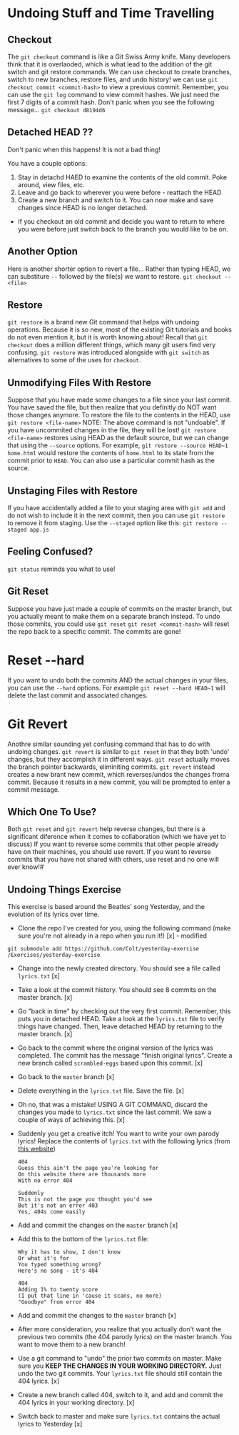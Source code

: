 # Undoing Stuff and Time Travelling

## Checkout
The `git checkout` command is like a Git Swiss Army knife. Many developers think that it is overlaoded, which is what lead to the addition of the git switch and git restore commands.
We can use checkout to create branches, switch to new branches, restore files, and undo history!
we can use `git checkout commit <commit-hash>` to view a previous commit.
Remember, you can use the `git log` command to view commit hashes. We just need the first 7 digits of a commit hash.
Don't panic when you see the following message...
`git checkout d8194d6`

## Detached HEAD ??
Don't panic when this happens! It is not a bad thing!

You have a couple options:
1. Stay in detachd HAED to examine the contents of the old commit. Poke around, view files, etc.
2. Leave and go back to wherever you were before - reattach the HEAD
3. Create a new branch and switch to it. You can now make and save changes since HEAD is no longer detached.
- If you checkout an old commit and decide you want to return to where you were before just switch back to the branch you would like to be on.

## Another Option
Here is another shorter option to revert a file...
Rather than typing HEAD, we can substiture `--` followed by the file(s) we want to restore. `git checkout -- <file>`

## Restore
`git restore` is a brand new Git command that helps with undoing operations.
Because it is so new, most of the existing Git tutorials and books do not even mention it, but it is worth knowing about!
Recall that `git checkout` does a million different things, which many git users find very confusing. `git restore` was introduced alongside with `git switch` as alternatives to some of the uses for `checkout`.

## Unmodifying Files With Restore
Suppose that you have made some changes to a file since your last commit. You have saved the file, but then realize that you definitly do NOT want those changes anymore.
To restore the file to the contents in the HEAD, use `git restore <file-name>`
NOTE: The above command is not "undoable". If you have uncommited changes in the file, they will be lost!
`git restore <file-name>` restores using HEAD as the default source, but we can change that using the `--source` options.
For example, `git restore --source HEAD~1 home.html` would restore the contents of `home.html` to its state from the commit prior to `HEAD`. You can also use a particular commit hash as the source.

## Unstaging Files with Restore
If you have accidentally added a file to your staging area with `git add` and do not wish to include it in the next commit, then you can use `git restore` to remove it from staging.
Use the `--staged` option like this:
`git restore --staged app.js`

## Feeling Confused?
`git status` reminds you what to use!

## Git Reset
Suppose you have just made a couple of commits on the master branch, but you actually meant to make them on a separate branch instead. To undo those commits, you could use `git reset`
`git reset <commit-hash>` will reset the repo back to a specific commit. The commits are gone!

# Reset --hard
If you want to undo both the commits AND the actual changes in your files, you can use the `--hard` options.
For example `git reset --hard HEAD~1` will delete the last commit and associated changes.

# Git Revert
Anothre similar sounding yet confusing command that has to do with undoing changes.
`git revert` is similar to `git reset` in that they both 'undo' changes, but they accomplish it in different ways.
`git reset` actually moves the branch pointer backwards, eliminiting commits.
`git revert` instead creates a new brant new commit, which reverses/undos the changes froma commit. Because it results in a new commit, you will be prompted to enter a commit message.

## Which One To Use?
Both `git reset` and `git revert` help reverse changes, but there is a significant diference when it comes to collaboration (which we have yet to discuss)
If you want to reverse some commits that other people already have on their machines, you should use revert.
If you want to reverse commits that you have not shared with others, use reset and no one will ever know!#

## Undoing Things Exercise

This exercise is based around the Beatles' song Yesterday, and the evolution of its lyrics over time. 

- Clone the repo I've created for you, using the following command (make sure you're not already in a repo when you run it!) [x] - modified

```
git submodule add https://github.com/Colt/yesterday-exercise /Exercises/yesterday-exercise
```

- Change into the newly created directory.  You should see a file called `lyrics.txt` [x]
- Take a look at the commit history.  You should see 8 commits on the master branch. [x]
- Go "back in time" by checking out the very first commit.  Remember, this puts you in detached HEAD.  Take a look at the `lyrics.txt` file to verify things have changed.  Then, leave detached HEAD by returning to the master branch. [x]
- Go back to the commit where the original version of the lyrics was completed.  The commit has the message "finish original lyrics".  Create a new branch called `scrambled-eggs` based upon this commit. [x]
- Go back to the `master` branch [x]
- Delete everything in the `lyrics.txt` file.  Save the file. [x]
- Oh no, that was a mistake!  USING A GIT COMMAND, discard the changes you made to `lyrics.txt` since the last commit. We saw a couple of ways of achieving this. [x]
- Suddenly you get a creative itch! You want to write your own parody lyrics!  Replace the contents of `lyrics.txt` with the following lyrics (from [this website](http://www.amiright.com/parody/60s/thebeatles1981.shtml))
    
    ```
    404
    Guess this ain't the page you're looking for
    On this website there are thousands more
    With no error 404
    
    Suddenly
    This is not the page you thought you'd see
    But it's not an error 403
    Yes, 404s come easily
    ```
    
- Add and commit the changes on the `master` branch [x]
- Add this to the bottom of the `lyrics.txt` file:
    
    ```
    Why it has to show, I don't know
    Or what it's for
    You typed something wrong?
    Here's no song - it's 404
    
    404
    Adding 1% to twenty score
    (I put that line in 'cause it scans, no more)
    "Goodbye" from error 404
    ```
    
- Add and commit the changes to the `master` branch [x]
- After more consideration, you realize that you actually don't want the previous two commits (the 404 parody lyrics) on the master branch.  You want to move them to a new branch!
- Use a git command to "undo" the prior two commits on master.  Make sure you **KEEP THE CHANGES IN YOUR WORKING DIRECTORY.**  Just undo the two git commits.  Your `lyrics.txt` file should still contain the 404 lyrics. [x]
- Create a new branch called 404, switch to it, and add and commit the 404 lyrics in your working directory. [x]
- Switch back to master and make sure `lyrics.txt` contains the actual lyrics to Yesterday [x]